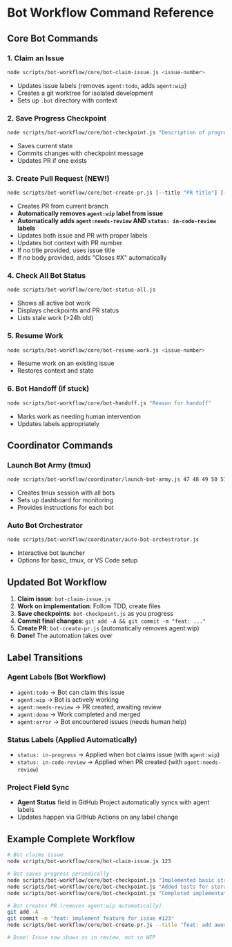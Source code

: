 # Bot Workflow Command Reference

## Core Bot Commands

### 1. Claim an Issue
```bash
node scripts/bot-workflow/core/bot-claim-issue.js <issue-number>
```
- Updates issue labels (removes `agent:todo`, adds `agent:wip`)
- Creates a git worktree for isolated development
- Sets up `.bot` directory with context

### 2. Save Progress Checkpoint
```bash
node scripts/bot-workflow/core/bot-checkpoint.js "Description of progress"
```
- Saves current state
- Commits changes with checkpoint message
- Updates PR if one exists

### 3. Create Pull Request (NEW!)
```bash
node scripts/bot-workflow/core/bot-create-pr.js [--title "PR title"] [--body "PR body"]
```
- Creates PR from current branch
- **Automatically removes `agent:wip` label from issue**
- **Automatically adds `agent:needs-review` AND `status: in-code-review` labels**
- Updates both issue and PR with proper labels
- Updates bot context with PR number
- If no title provided, uses issue title
- If no body provided, adds "Closes #X" automatically

### 4. Check All Bot Status
```bash
node scripts/bot-workflow/core/bot-status-all.js
```
- Shows all active bot work
- Displays checkpoints and PR status
- Lists stale work (>24h old)

### 5. Resume Work
```bash
node scripts/bot-workflow/core/bot-resume-work.js <issue-number>
```
- Resume work on an existing issue
- Restores context and state

### 6. Bot Handoff (if stuck)
```bash
node scripts/bot-workflow/core/bot-handoff.js "Reason for handoff"
```
- Marks work as needing human intervention
- Updates labels appropriately

## Coordinator Commands

### Launch Bot Army (tmux)
```bash
node scripts/bot-workflow/coordinator/launch-bot-army.js 47 48 49 50 51 52
```
- Creates tmux session with all bots
- Sets up dashboard for monitoring
- Provides instructions for each bot

### Auto Bot Orchestrator
```bash
node scripts/bot-workflow/coordinator/auto-bot-orchestrator.js
```
- Interactive bot launcher
- Options for basic, tmux, or VS Code setup

## Updated Bot Workflow

1. **Claim issue**: `bot-claim-issue.js`
2. **Work on implementation**: Follow TDD, create files
3. **Save checkpoints**: `bot-checkpoint.js` as you progress
4. **Commit final changes**: `git add -A && git commit -m "feat: ..."`
5. **Create PR**: `bot-create-pr.js` (automatically removes agent:wip)
6. **Done!** The automation takes over

## Label Transitions

### Agent Labels (Bot Workflow)
- `agent:todo` → Bot can claim this issue
- `agent:wip` → Bot is actively working
- `agent:needs-review` → PR created, awaiting review
- `agent:done` → Work completed and merged
- `agent:error` → Bot encountered issues (needs human help)

### Status Labels (Applied Automatically)
- `status: in-progress` → Applied when bot claims issue (with `agent:wip`)
- `status: in-code-review` → Applied when PR created (with `agent:needs-review`)

### Project Field Sync
- **Agent Status** field in GitHub Project automatically syncs with agent labels
- Updates happen via GitHub Actions on any label change

## Example Complete Workflow

```bash
# Bot claims issue
node scripts/bot-workflow/core/bot-claim-issue.js 123

# Bot saves progress periodically
node scripts/bot-workflow/core/bot-checkpoint.js "Implemented basic structure"
node scripts/bot-workflow/core/bot-checkpoint.js "Added tests for storage"
node scripts/bot-workflow/core/bot-checkpoint.js "Completed implementation"

# Bot creates PR (removes agent:wip automatically)
git add -A
git commit -m "feat: implement feature for issue #123"
node scripts/bot-workflow/core/bot-create-pr.js --title "feat: add awesome feature"

# Done! Issue now shows as in review, not in WIP
```